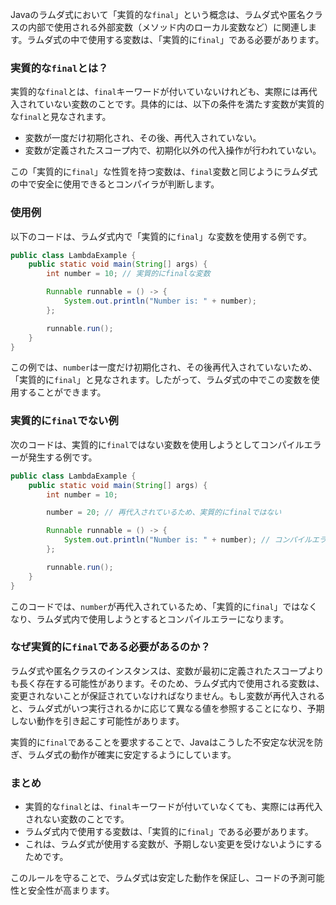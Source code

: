 Javaのラムダ式において「実質的な`final`」という概念は、ラムダ式や匿名クラスの内部で使用される外部変数（メソッド内のローカル変数など）に関連します。ラムダ式の中で使用する変数は、「実質的に`final`」である必要があります。

### 実質的な`final`とは？

実質的な`final`とは、`final`キーワードが付いていないけれども、実際には再代入されていない変数のことです。具体的には、以下の条件を満たす変数が実質的な`final`と見なされます。

- 変数が一度だけ初期化され、その後、再代入されていない。
- 変数が定義されたスコープ内で、初期化以外の代入操作が行われていない。

この「実質的に`final`」な性質を持つ変数は、`final`変数と同じようにラムダ式の中で安全に使用できるとコンパイラが判断します。

### 使用例

以下のコードは、ラムダ式内で「実質的に`final`」な変数を使用する例です。

```java
public class LambdaExample {
    public static void main(String[] args) {
        int number = 10; // 実質的にfinalな変数

        Runnable runnable = () -> {
            System.out.println("Number is: " + number);
        };

        runnable.run();
    }
}
```

この例では、`number`は一度だけ初期化され、その後再代入されていないため、「実質的に`final`」と見なされます。したがって、ラムダ式の中でこの変数を使用することができます。

### 実質的に`final`でない例

次のコードは、実質的に`final`ではない変数を使用しようとしてコンパイルエラーが発生する例です。

```java
public class LambdaExample {
    public static void main(String[] args) {
        int number = 10;

        number = 20; // 再代入されているため、実質的にfinalではない

        Runnable runnable = () -> {
            System.out.println("Number is: " + number); // コンパイルエラー
        };

        runnable.run();
    }
}
```

このコードでは、`number`が再代入されているため、「実質的に`final`」ではなくなり、ラムダ式内で使用しようとするとコンパイルエラーになります。

### なぜ実質的に`final`である必要があるのか？

ラムダ式や匿名クラスのインスタンスは、変数が最初に定義されたスコープよりも長く存在する可能性があります。そのため、ラムダ式内で使用される変数は、変更されないことが保証されていなければなりません。もし変数が再代入されると、ラムダ式がいつ実行されるかに応じて異なる値を参照することになり、予期しない動作を引き起こす可能性があります。

実質的に`final`であることを要求することで、Javaはこうした不安定な状況を防ぎ、ラムダ式の動作が確実に安定するようにしています。

### まとめ

- 実質的な`final`とは、`final`キーワードが付いていなくても、実際には再代入されない変数のことです。
- ラムダ式内で使用する変数は、「実質的に`final`」である必要があります。
- これは、ラムダ式が使用する変数が、予期しない変更を受けないようにするためです。

このルールを守ることで、ラムダ式は安定した動作を保証し、コードの予測可能性と安全性が高まります。
